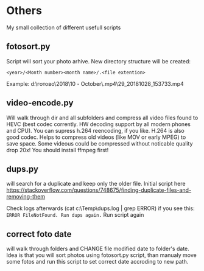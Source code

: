 # Others
My small collection of different usefull scripts

## fotosort.py
Script will sort your photo arhive. New directory structure will be created:
```
<year>/<Month number><month name>/.<file extention>
```
Example:
d:\готово\2018\10 - October\\.mp4\29_20181028_153733.mp4

## video-encode.py
Will walk through dir and all subfolders and compress all video files found to HEVC (best codec corrently. HW decoding support by all modern phones and CPU). 
You can supress h.264 reencoding, if you like. H.264 is also good codec. Helps to compress old videos (like MOV or early MPEG) to save space. Some videous could be compressed without noticable quality drop 20x!
You should install ffmpeg first!

## dups.py 
will search for a duplicate and keep only the older file. Initial script here https://stackoverflow.com/questions/748675/finding-duplicate-files-and-removing-them

Check logs afterwards (cat c:\Temp\dups.log | grep ERROR)
if you see this:
```ERROR FileNotFound. Run dups again.```
Run script again

## correct foto date
will walk through folders and CHANGE file modified date to folder's date. 
Idea is that you will sort photos using fotosort.py script, than manualy move some fotos and run this script to set correct date accroding to new path.

